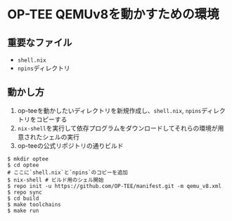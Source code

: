# OP-TEE QEMUv8を動かすための環境

## 重要なファイル
- `shell.nix`
- `npins`ディレクトリ

## 動かし方
1. op-teeを動かしたいディレクトリを新規作成し、`shell.nix`, `npins`ディレクトリをコピーする
2. `nix-shell`を実行して依存プログラムをダウンロードしてそれらの環境が用意されたシェルの実行
3. op-teeの公式リポジトリの通りビルド

```shell
$ mkdir optee
$ cd optee
# ここに`shell.nix`と`npins`のコピーを追加
$ nix-shell # ビルド用のシェル開始
$ repo init -u https://github.com/OP-TEE/manifest.git -m qemu_v8.xml
$ repo sync
$ cd build
$ make toolchains
$ make run
```
